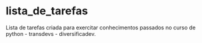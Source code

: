 # lista_de_tarefas
Lista de tarefas criada para exercitar conhecimentos passados no curso de python - transdevs - diversificadev.
